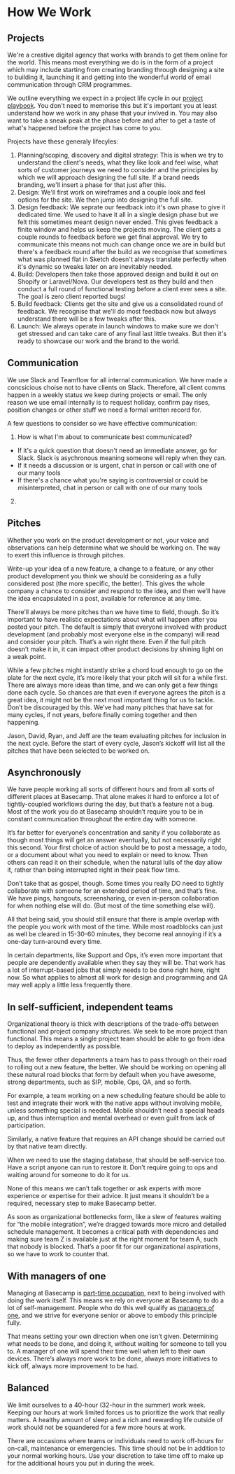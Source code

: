 # How We Work

## Projects

We're a creative digital agency that works with brands to get them online for the world. This means most everything we do is in the form of a project which may include starting from creating branding through designing a site to building it, launching it and getting into the wonderful world of email communication through CRM programmes. 

We outline everything we expect in a project life cycle in our [project playbook](https://docs.google.com/spreadsheets/d/1szIUeI1UnClNAlaPNYG1Tc_0pREFpkLY2HDiIpv_Psc/edit?usp=sharing). You don't need to memorise this but it's important you at least understand how we work in any phase that your invlved in. You may also want to take a sneak peak at the phase before and after to get a taste of what's happened before the project has come to you. 

Projects have these generaly lifecyles:
1. Planning/scoping, discovery and digital strategy: This is when we try to understand the client's needs, what they like look and feel wise, what sorts of customer journeys we need to consider and the principles by which we will approach designing the full site. If a brand needs branding, we'll insert a phase for that just after this. 
2. Design: We'll first work on wireframes and a couple look and feel options for the site. We then jump into designing the full site. 
3. Design feedback: We seprate our feedback into it's own phase to give it dedicated time. We used to have it all in a single design phase but we felt this sometimes meant design never ended. This gives feedback a finite window and helps us keep the projects moving. The client gets a couple rounds to feedback before we get final approval. We try to communicate this means not much can change once we are in build but there's a feedback round after the build as we recognise that sometimes what was planned flat in Sketch doesn't always translate perfectly when it's dynamic so tweaks later on are inevitably needed. 
4. Build: Developers then take those approved design and build it out on Shopify or Laravel/Nova. Our developers test as they build and then conduct a full round of functional testing before a client ever sees a site. The goal is zero client reported bugs!
5. Build feedback: Clients get the site and give us a consolidated round of feedback. We recognise that we'll do most feedback now but always understand there will be a few tweaks after this. 
6. Launch: We always operate in launch windows to make sure we don't get stressed and can take care of any final last little tweaks. But then it's ready to showcase our work and the brand to the world. 


## Communication

We use Slack and Teamflow for all internal communication. We have made a concsicious choise not to have clients on Slack. Therefore, all client comms happen in a weekly status we keep during projects or email. The only reason we use email internally is to request holiday, confirm pay rises, position changes or other stuff we need a formal written record for. 

A few questions to consider so we have effective communication:

1. How is what I'm about to communicate best communicated?

- If it's a quick question that doesn't need an immediate answer, go for Slack. Slack is asychronous meaning someone will reply when they can.
- If it needs a discussion or is urgent, chat in person or call with one of our many tools
- If there's a chance what you're saying is controversial or could be misinterpreted, chat in person or call with one of our many tools

2. 

## Pitches

Whether you work on the product development or not, your voice and observations can help determine what we should be working on. The way to exert this influence is through pitches.

Write-up your idea of a new feature, a change to a feature, or any other product development you think we should be considering as a fully considered post (the more specific, the better). This gives the whole company a chance to consider and respond to the idea, and then we’ll have the idea encapsulated in a post, available for reference at any time.

There’ll always be more pitches than we have time to field, though. So it’s important to have realistic expectations about what will happen after you posted your pitch. The default is simply that everyone involved with product development (and probably most everyone else in the company) will read and consider your pitch. That’s a win right there. Even if the full pitch doesn’t make it in, it can impact other product decisions by shining light on a weak point.

While a few pitches might instantly strike a chord loud enough to go on the plate for the next cycle, it’s more likely that your pitch will sit for a while first. There are always more ideas than time, and we can only get a few things done each cycle. So chances are that even if everyone agrees the pitch is a great idea, it might not be the next most important thing for us to tackle. Don’t be discouraged by this. We’ve had many pitches that have sat for many cycles, if not years, before finally coming together and then happening.

Jason, David, Ryan, and Jeff are the team evaluating pitches for inclusion in the next cycle. Before the start of every cycle, Jason’s kickoff will list all the pitches that have been selected to be worked on.

## Asynchronously

We have people working all sorts of different hours and from all sorts of different places at Basecamp. That alone makes it hard to enforce a lot of tightly-coupled workflows during the day, but that’s a feature not a bug. Most of the work you do at Basecamp shouldn’t require you to be in constant communication throughout the entire day with someone.

It’s far better for everyone’s concentration and sanity if you collaborate as though most things will get an answer eventually, but not necessarily right this second. Your first choice of action should be to post a message, a todo, or a document about what you need to explain or need to know. Then others can read it on their schedule, when the natural lulls of the day allow it, rather than being interrupted right in their peak flow time.

Don’t take that as gospel, though. Some times you really DO need to tightly collaborate with someone for an extended period of time, and that’s fine. We have pings, hangouts, screensharing, or even in-person collaboration for when nothing else will do. (But most of the time something else will).

All that being said, you should still ensure that there is ample overlap with the people you work with most of the time. While most roadblocks can just as well be cleared in 15-30-60 minutes, they become real annoying if it’s a one-day turn-around every time.

In certain departments, like Support and Ops, it’s even more important that people are dependently available when they say they will be. That work has a lot of interrupt-based jobs that simply needs to be done right here, right now. So what applies to almost all work for design and programming and QA may well apply a little less frequently there.


## In self-sufficient, independent teams

Organizational theory is thick with descriptions of the trade-offs between functional and project company structures. We seek to be more project than functional. This means a single project team should be able to go from idea to deploy as independently as possible.

Thus, the fewer other departments a team has to pass through on their road to rolling out a new feature, the better. We should be working on opening all these natural road blocks that form by default when you have awesome, strong departments, such as SIP, mobile, Ops, QA, and so forth.

For example, a team working on a new scheduling feature should be able to test and integrate their work with the native apps without involving mobile, unless something special is needed. Mobile shouldn’t need a special heads up, and thus interruption and mental overhead or even guilt from lack of participation.

Similarly, a native feature that requires an API change should be carried out by that native team directly.

When we need to use the staging database, that should be self-service too. Have a script anyone can run to restore it. Don’t require going to ops and waiting around for someone to do it for us.

None of this means we can’t talk together or ask experts with more experience or expertise for their advice. It just means it shouldn’t be a required, necessary step to make Basecamp better.

As soon as organizational bottlenecks form, like a slew of features waiting for “the mobile integration”, we’re dragged towards more micro and detailed schedule management. It becomes a critical path with dependencies and making sure team Z is available just at the right moment for team A, such that nobody is blocked. That’s a poor fit for our organizational aspirations, so we have to work to counter that.

## With managers of one

Managing at Basecamp is [part-time occupation](https://m.signalvnoise.com/moonlighting-managers-aint-got-no-time-for-bullshit/), next to being involved with doing the work itself. This means we rely on everyone at Basecamp to do a lot of self-management. People who do this well qualify as [managers of one](https://signalvnoise.com/posts/1430-hire-managers-of-one), and we strive for everyone senior or above to embody this principle fully.

That means setting your own direction when one isn’t given. Determining what needs to be done, and doing it, without waiting for someone to tell you to. A manager of one will spend their time well when left to their own devices. There’s always more work to be done, always more initiatives to kick off, always more improvement to be had.

## Balanced

We limit ourselves to a 40-hour (32-hour in the summer) work week. Keeping our hours at work limited forces us to prioritize the work that really matters. A healthy amount of sleep and a rich and rewarding life outside of work should not be squandered for a few more hours at work.

There are occasions where teams or individuals need to work off-hours for on-call, maintenance or emergencies. This time should not be in addition to your normal working hours. Use your discretion to take time off to make up for the additional hours you put in during the week.
